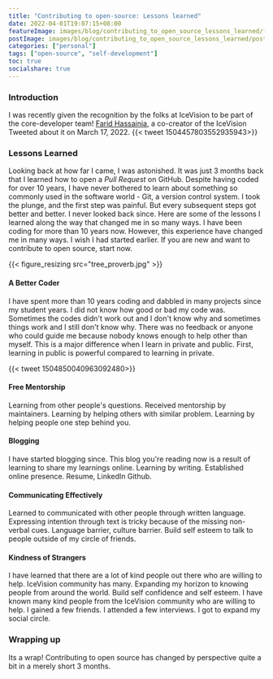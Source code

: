 ```yaml
---
title: "Contributing to open-source: Lessons learned"
date: 2022-04-01T19:07:15+08:00
featureImage: images/blog/contributing_to_open_source_lessons_learned/feature_image.gif
postImage: images/blog/contributing_to_open_source_lessons_learned/post_image.jpeg
categories: ["personal"]
tags: ["open-source", "self-development"]
toc: true
socialshare: true
---
```


### Introduction
I was recently given the recognition by the folks at IceVision to be part of the core-developer team!
[Farid Hassainia](https://www.linkedin.com/in/farid-hassainia-ca/), a co-creator of the IceVision Tweeted about it on March 17, 2022. 
{{< tweet 1504457803552935943>}}

### Lessons Learned
Looking back at how far I came, I was astonished.
It was just 3 months back that I learned how to open a *Pull Request* on GitHub. 
Despite having coded for over 10 years, I have never bothered to learn about something so commonly used in the software world - Git, a version control system.
I took the plunge, and the first step was painful. But every subsequent steps got better and better. I never looked back since.
Here are some of the lessons I learned along the way that changed me in so many ways.
I have been coding for more than 10 years now. However, this experience have changed me in many ways.
I wish I had started earlier. If you are new and want to contribute to open source, start now.

{{< figure_resizing src="tree_proverb.jpg" >}}


#### A Better Coder
I have spent more than 10 years coding and dabbled in many projects since my student years.
I did not know how good or bad my code was. 
Sometimes the codes didn't work out and I don't know why and sometimes things work and I still don't know why.
There was no feedback or anyone who could guide me because nobody knows enough to help other than myself. 
This is a major difference when I learn in private and public.
First, learning in public is powerful compared to learning in private.

{{< tweet 1504850040963092480>}}

#### Free Mentorship
Learning from other people's questions.
Received mentorship by maintainers.
Learning by helping others with similar problem.
Learning by helping people one step behind you.


#### Blogging
I have started blogging since.
This blog you're reading now is a result of learning to share my learnings online.
Learning by writing.
Established online presence.
Resume, LinkedIn Github.

#### Communicating Effectively
Learned to communicated with other people through written language.
Expressing intention through text is tricky because of the missing non-verbal cues.
Language barrier, culture barrier.
Build self esteem to talk to people outside of my circle of friends.

#### Kindness of Strangers
I have learned that there are a lot of kind people out there who are willing to help.
IceVision community has many.
Expanding my horizon to knowing people from around the world.
Build self confidence and self esteem.
I have known many kind people from the IceVision community who are willing to help.
I gained a few friends.
I attended a few interviews.
I got to expand my social circle.



### Wrapping up
Its a wrap! Contributing to open source has changed by perspective quite a bit in a merely short 3 months.
